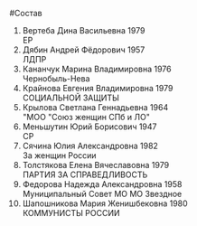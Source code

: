 #Состав
1. Вертеба Дина Васильевна 1979   
    ЕР
2. Дябин Андрей Фёдорович 1957   
    ЛДПР
3. Кананчук Марина Владимировна 1976   
    Чернобыль-Нева
4. Крайнова Евгения Владимировна 1979   
    СОЦИАЛЬНОЙ ЗАЩИТЫ
5. Крылова Светлана Геннадьевна 1964   
    "МОО "Союз женщин СПб и ЛО"
6. Меньшутин Юрий Борисович 1947   
    СР
7. Сячина Юлия Александровна 1982   
    За женщин России
8. Толстякова Елена Вячеславовна 1979   
    ПАРТИЯ ЗА СПРАВЕДЛИВОСТЬ
9. Федорова Надежда Александровна 1958   
    Муниципальный Совет МО МО Звездное
10. Шапошникова Мария Женишбековна 1980   
    КОММУНИСТЫ РОССИИ
